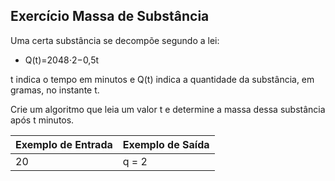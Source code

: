 ## Exercício Massa de Substância
Uma certa substância se decompõe segundo a
lei:

* Q(t)=2048⋅2−0,5t

t indica o tempo em minutos e Q(t) indica a
quantidade da substância, em gramas, no instante t.

Crie um algoritmo que leia um valor t e determine a massa dessa substância após t minutos.

Exemplo de Entrada | Exemplo de Saída
:--- | :---
20 | q = 2